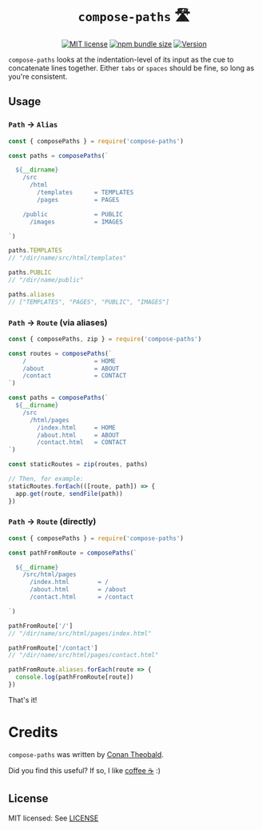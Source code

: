 <h1 align="center"><code>compose-paths</code> 🛣</h1>

<p align="center">
  <a href="https://github.com/shuckster/compose-paths/blob/master/LICENSE">
    <img
      alt="MIT license"
      src="https://img.shields.io/npm/l/compose-paths?style=plastic"
    /></a>
  <a href="https://bundlephobia.com/result?p=compose-paths">
    <img
      alt="npm bundle size"
      src="https://img.shields.io/bundlephobia/minzip/compose-paths?style=plastic"
    /></a>
  <a href="https://www.npmjs.com/package/compose-paths">
    <img
      alt="Version"
      src="https://img.shields.io/npm/v/compose-paths?style=plastic"
    /></a>
</p>

`compose-paths` looks at the indentation-level of its input as the cue to concatenate lines together. Either `tabs` or `spaces` should be fine, so long as you're consistent.

## Usage

### `Path` &rarr; `Alias`

```js
const { composePaths } = require('compose-paths')

const paths = composePaths(`

  ${__dirname}
    /src
      /html
        /templates      = TEMPLATES
        /pages          = PAGES

    /public             = PUBLIC
      /images           = IMAGES

`)

paths.TEMPLATES
// "/dir/name/src/html/templates"

paths.PUBLIC
// "/dir/name/public"

paths.aliases
// ["TEMPLATES", "PAGES", "PUBLIC", "IMAGES"]
```

### `Path` &rarr; `Route` (via aliases)

```js
const { composePaths, zip } = require('compose-paths')

const routes = composePaths(`
    /                   = HOME
    /about              = ABOUT
    /contact            = CONTACT
`)

const paths = composePaths(`
  ${__dirname}
    /src
      /html/pages
        /index.html     = HOME
        /about.html     = ABOUT
        /contact.html   = CONTACT
`)

const staticRoutes = zip(routes, paths)

// Then, for example:
staticRoutes.forEach(([route, path]) => {
  app.get(route, sendFile(path))
})
```

### `Path` &rarr; `Route` (directly)

```js
const { composePaths } = require('compose-paths')

const pathFromRoute = composePaths(`

  ${__dirname}
    /src/html/pages
      /index.html        = /
      /about.html        = /about
      /contact.html      = /contact

`)

pathFromRoute['/']
// "/dir/name/src/html/pages/index.html"

pathFromRoute['/contact']
// "/dir/name/src/html/pages/contact.html"

pathFromRoute.aliases.forEach(route => {
  console.log(pathFromRoute[route])
})
```

That's it!

# Credits

`compose-paths` was written by [Conan Theobald](https://github.com/shuckster/).

Did you find this useful? If so, I like [coffee ☕️](https://www.buymeacoffee.com/shuckster) :)

## License

MIT licensed: See [LICENSE](LICENSE)
